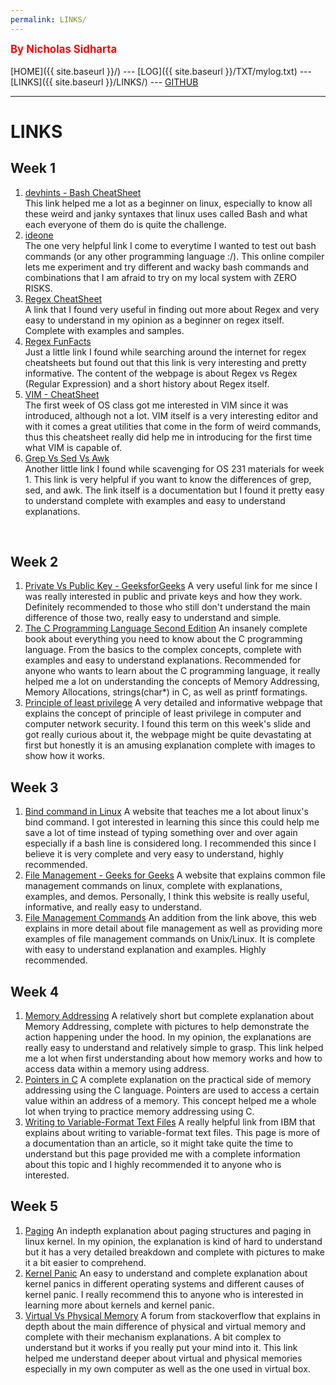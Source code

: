 ```yaml
---
permalink: LINKS/
---
```

<span style="color:red; font-weight:bold; font-size:larger;">By Nicholas Sidharta</span>
<br><br>
[HOME]({{ site.baseurl }}/) ---
[LOG]({{ site.baseurl }}/TXT/mylog.txt) ---
[LINKS]({{ site.baseurl }}/LINKS/) ---
[GITHUB](https://github.com/Nicholas-Sidharta12365/os231)
<br>
<hr>

# LINKS

## Week 1
1. [devhints - Bash CheatSheet](https://devhints.io/bash)<br>
    This link helped me a lot as a beginner on linux, especially to know all these weird and janky syntaxes that linux uses called Bash and what each everyone of them do is quite the challenge.
2. [ideone](https://ideone.com/)<br>
    The one very helpful link I come to everytime I wanted to test out bash commands (or any other programming language :/). This online compiler lets me experiment and try different and wacky bash commands and combinations that I am afraid to try on my local system with ZERO RISKS.
3. [Regex CheatSheet](https://www.rexegg.com/regex-quickstart.html)<br>
    A link that I found very useful in finding out more about Regex and very easy to understand in my opinion as a beginner on regex itself. Complete with examples and samples.
4. [Regex FunFacts](https://www.rexegg.com/regex-vs-regular-expression.html)<br>
    Just a little link I found while searching around the internet for regex cheatsheets but found out that this link is very interesting and pretty informative. The content of the webpage is about Regex vs Regex (Regular Expression) and a short history about Regex itself.
5. [VIM - CheatSheet](https://vim.rtorr.com/)<br>
    The first week of OS class got me interested in VIM since it was introduced, although not a lot. VIM itself is a very interesting editor and with it comes a great utilities that come in the form of weird commands, thus this cheatsheet really did help me in introducing for the first time what VIM is capable of.
6. [Grep Vs Sed Vs Awk](https://www.linode.com/docs/guides/differences-between-grep-sed-awk/)<br>
    Another little link I found while scavenging for OS 231 materials for week 1. This link is very helpful if you want to know the differences of grep, sed, and awk. The link itself is a documentation but I found it pretty easy to understand complete with examples and easy to understand explanations.
<br>

## Week 2
1. [Private Vs Public Key - GeeksforGeeks](https://www.geeksforgeeks.org/difference-between-private-key-and-public-key/)
A very useful link for me since I was really interested in public and private keys and how they work. Definitely recommended to those who still don't understand the main difference of those two, really easy to understand and simple.
2. [The C Programming Language Second Edition](http://cslabcms.nju.edu.cn/problem_solving/images/c/cc/The_C_Programming_Language_%282nd_Edition_Ritchie_Kernighan%29.pdf)
An insanely complete book about everything you need to know about the C programming language. From the basics to the complex concepts, complete with examples and easy to understand explanations. Recommended for anyone who wants to learn about the C programming language, it really helped me a lot on understanding the concepts of Memory Addressing, Memory Allocations, strings(char*) in C, as well as printf formatings.
3. [Principle of least privilege](https://delinea.com/what-is/least-privilege)
A very detailed and informative webpage that explains the concept of principle of least privilege in computer and computer network security. I found this term on this week's slide and got really curious about it, the webpage might be quite devastating at first but honestly it is an amusing explanation complete with images to show how it works.

## Week 3
1. [Bind command in Linux](https://www.geeksforgeeks.org/bind-command-in-linux-with-examples/#:~:text=bind%20command%20is%20Bash%20shell,being%20pressed%20on%20the%20keyboard.)
A website that teaches me a lot about linux's bind command. I got interested in learning this since this could help me save a lot of time instead of typing something over and over again especially if a bash line is considered long. I recommended this since I believe it is very complete and very easy to understand, highly recommended.
2. [File Management - Geeks for Geeks](https://www.geeksforgeeks.org/file-management-in-linux/)
A website that explains common file management commands on linux, complete with explanations, examples, and demos. Personally, I think this website is really useful, informative, and really easy to understand.
3. [File Management Commands](https://www.tutorialspoint.com/unix/unix-file-management.htm)
An addition from the link above, this web explains in more detail about file management as well as providing more examples of file management commands on Unix/Linux. It is complete with easy to understand explanation and examples. Highly recommended.

## Week 4
1. [Memory Addressing](https://www.uobabylon.edu.iq/eprints/publication_3_22584_1575.pdf)
A relatively short but complete explanation about Memory Addressing, complete with pictures to help demonstrate the action happening under the hood. In my opinion, the explanations are really easy to understand and relatively simple to grasp. This link helped me a lot when first understanding about how memory works and how to access data within a memory using address.
2. [Pointers in C](https://computer.howstuffworks.com/c23.htm)
A complete explanation on the practical side of memory addressing using the C language. Pointers are used to access a certain value within an address of a memory. This concept helped me a whole lot when trying to practice memory addressing using C.
3. [Writing to Variable-Format Text Files](https://www.ibm.com/docs/en/zos/2.2.0?topic=SSLTBW_2.2.0/com.ibm.zos.v2r2.cbcpx01/oswvtx.htm)
A really helpful link from IBM that explains about writing to variable-format text files. This page is more of a documentation than an article, so it might take quite the time to understand but this page provided me with a complete information about this topic and I highly recommended it to anyone who is interested.

## Week 5
1. [Paging](https://0xax.gitbooks.io/linux-insides/content/Theory/linux-theory-1.html)
An indepth explanation about paging structures and paging in linux kernel. In my opinion, the explanation is kind of hard to understand but it has a very detailed breakdown and complete with pictures to make it a bit easier to comprehend.
2. [Kernel Panic](https://www.techtarget.com/searchdatacenter/definition/kernel-panic#:~:text=A%20kernel%20panic%20refers%20to,is%20unable%20to%20fix%20it.)
An easy to understand and complete explanation about kernel panics in different operating systems and different causes of kernel panic. I really recommend this to anyone who is interested in learning more about kernels and kernel panic.
3. [Virtual Vs Physical Memory](https://stackoverflow.com/questions/14347206/what-are-the-differences-between-virtual-memory-and-physical-memory)
A forum from stackoverflow that explains in depth about the main difference of physical and virtual memory and complete with their mechanism explanations. A bit complex to understand but it works if you really put your mind into it. This link helped me understand deeper about virtual and physical memories especially in my own computer as well as the one used in virtual box.
